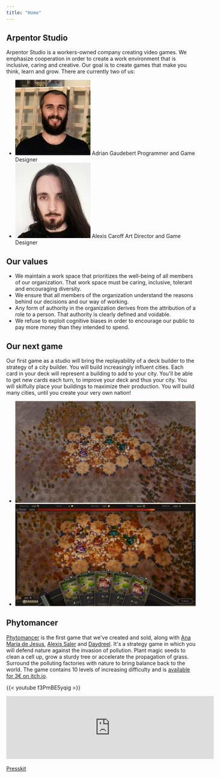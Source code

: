 ```yaml
---
title: "Home"
---
```


<section>

## Arpentor Studio

Arpentor Studio is a workers-owned company creating video games. We emphasize cooperation in order to create a work environment that is inclusive, caring and creative. Our goal is to create games that make you think, learn and grow. There are currently two of us:

<ul class="employees">
    <li>
        <img src="/img/portraits/Adrian.png" alt="Portrait de Adrian Gaudebert">
        <span class="name">Adrian Gaudebert</span>
        <span>Programmer and Game Designer</span>
    </li>
    <li>
        <img src="/img/portraits/Alexis.png" alt="Portrait de Alexis Caroff">
        <span class="name">Alexis Caroff</span>
        <span>Art Director and Game Designer</span>
    </li>
</ul>
</section>

<section>

## Our values

- We maintain a work space that prioritizes the well-being of all members of our organization. That work space must be caring, inclusive, tolerant and encouraging diversity.
- We ensure that all members of the organization understand the reasons behind our decisions and our way of working.
- Any form of authority in the organization derives from the attribution of a role to a person. That authority is clearly defined and voidable.
- We refuse to exploit cognitive biases in order to encourage our public to pay more money than they intended to spend.
</section>

<section>

## Our next game

Our first game as a studio will bring the replayability of a deck builder to the strategy of a city builder. You will build increasingly influent cities. Each card in your deck will represent a building to add to your city. You'll be able to get new cards each turn, to improve your deck and thus your city. You will skilfully place your buildings to maximize their production. You will build many cities, until you create your very own nation!

<ul class="home-images">
    <li>
        <a href="/img/decibu/concept-01.png" target="_blank"><img src="/img/decibu/concept-01.png" alt="Concept art 1 for our next game"></a>
    </li>
    <li>
        <a href="/img/decibu/concept-02.png" target="_blank"><img src="/img/decibu/concept-02.png" alt="Concept art 2 for our next game"></a>
    </li>
</ul>
</section>

<section class="phytomancer-home-content">

## Phytomancer

[Phytomancer](https://daydreel.itch.io/phytomancer) is the first game that we've created and sold, along with [Ana Maria de Jesus](https://www.artstation.com/jesuslovesyou), [Alexis Saler](https://www.fossilrecords.fr/) and [Daydreel](https://daydreel.itch.io/). It's a strategy game in which you will defend nature against the invasion of pollution. Plant magic seeds to clean a cell up, grow a sturdy tree or accelerate the propagation of grass. Surround the polluting factories with nature to bring balance back to the world. The game contains 10 levels of increasing difficulty and is [available for 3€ on itch.io](https://daydreel.itch.io/phytomancer).

{{< youtube f3PmBE5yqig >}}

<div class="itch-io-widget">
    <iframe src="https://itch.io/embed/1185198" width="552" height="167" frameborder="0"><a href="https://daydreel.itch.io/phytomancer">Phytomancer by Daydreel, alexis.saler, Akaroff, adngdb</a></iframe>
</div>

[Presskit](http://adrian.gaudebert.fr/en/phytomancer/)
</section>

